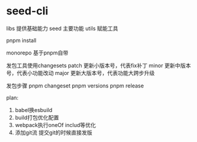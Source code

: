 # seed-cli
libs 提供基础能力
seed 主要功能
utils 赋能工具


pnpm install

monorepo 基于pnpm自带

发包工具使用changesets
patch 更新小版本号，代表fix补丁
minor 更新中版本号，代表小功能改动
major 更新大版本号，代表功能大跨步升级

发包步骤
pnpm changeset
pnpm versions
pnpm release


plan:
1. babel换esbuild
2. build打包优化配置
3. webpack执行oneOf includ等优化
4. 添加git流 提交git的时候直接发版